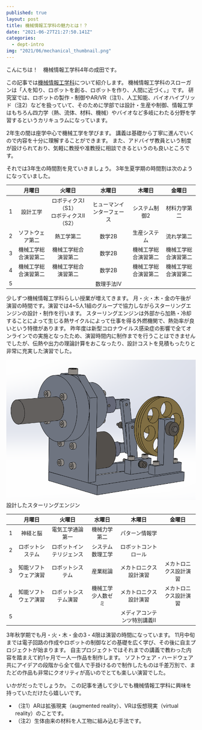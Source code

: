 ```yaml
---
published: true
layout: post
title: 機械情報工学科の魅力とは！？
date: "2021-06-27T21:27:50.141Z"
categories:
  - dept-intro
img: "2021/06/mechanical_thumbnail.png"
---
```


こんにちは！　機械情報工学科4年の成田です。

この記事では[機械情報工学科](http://www.kikaib.t.u-tokyo.ac.jp/)について紹介します。
機械情報工学科のスローガンは「人を知り、ロボットを創る、ロボットを作り、人間に近づく。」です。
研究室では、ロボットの製作・制御やAR/VR（注1）、人工知能、バイオハイブリッド（注2）などを扱っていて、そのために学部では設計・生産や制御、情報工学はもちろん四力学（熱、流体、材料、機械）やバイオなど多岐にわたる分野を学習するというカリキュラムになっています。

2年生の間は座学中心で機械工学を学びます。
講義は基礎から丁寧に進んでいくので内容を十分に理解することができます。
また、アドバイザ教員という制度が設けられており、気軽に教授や准教授に相談できるというのも良いところです。

それでは3年生の時間割を見ていきましょう。
3年生夏学期の時間割は次のようになっていました。


|   |           月曜日           |            火曜日            |         水曜日         |         木曜日        |            金曜日            |
|:-:|:-------------------------:|:---------------------------:|:---------------------:|:--------------------:|:---------------------------:|
| 1 |         設計工学           |  ロボティクスI（S1）<br>ロボティクスII（S2） |   ヒューマンインターフェース   |    システム制御2     |       材料力学第二         |
| 2 |      ソフトウェア第二        |          熱工学第二          |        数学2B          |     生産システム      |         流れ学第二            |
| 3 |    機械工学総合演習第二      |      機械工学総合演習第二      |        数学2B          |  機械工学総合演習第二   |    機械工学総合演習第二        |
| 4 |    機械工学総合演習第二      |      機械工学総合演習第二      |        数学2B          |  機械工学総合演習第二   |    機械工学総合演習第二        |
| 5 |                           |                             |       数理手法IV       |                      |                             |

少しずつ機械情報工学科らしい授業が増えてきます。
月・火・木・金の午後が演習の時間です。演習では4~5人1組のグループで協力しながらスターリングエンジンの設計・制作を行います。
スターリングエンジンは外部から加熱・冷却することによって生じる熱サイクルによって仕事を得る外燃機関で、熱効率が良いという特徴があります。
昨年度は新型コロナウイルス感染症の影響で全てオンラインでの実施となったため、演習時間内に制作までを行うことはできませんでしたが、伝熱や出力の理論計算をおこなったり、設計コストを見積もったりと非常に充実した演習でした。


![Image](/assets/images/2021/06/mechanical.png)
設計したスターリングエンジン



|   |           月曜日           |            火曜日            |         水曜日         |         木曜日        |            金曜日            |
|:-:|:-------------------------:|:---------------------------:|:---------------------:|:--------------------:|:---------------------------:|
| 1 |        神経と脳            |        電気工学通論第一        |      機械力学第二       |     パターン情報学     |                             |
| 2 |      ロボットシステム        |   ロボットインテリジェンス     |    システム数理工学      |   ロボットコントロール   |                            |
| 3 |    知能ソフトウェア演習      |       ロボットシステム         |       産業総論         |  メカトロニクス設計演習  |     メカトロニクス設計演習     |
| 4 |    知能ソフトウェア演習      |      ロボットシステム演習      |    機械工学少人数ゼミ     |  メカトロニクス設計演習  |    メカトロニクス設計演習      |
| 5 |                           |                             |                       | メディアコンテンツ特別講義II |                         |

3年秋学期でも月・火・木・金の3・4限は演習の時間になっています。
11月中旬までは電子回路の作成やロボットの制御などの基礎を広く学び、その後に自主プロジェクトが始まります。
自主プロジェクトではそれまでの講義で教わった内容を踏まえて約1ヶ月で一人一作品を制作します。
ソフトウェア・ハードウェア共にアイデアの段階から全て個人で手掛けるので制作したものは千差万別で、またどの作品も非常にクオリティが高いのでとても楽しい演習でした。

いかがだったでしょうか。
この記事を通して少しでも機械情報工学科に興味を持っていただけたら嬉しいです。



- （注1）ARは拡張現実（augmented reality）、VRは仮想現実（virtual reality）のことです。
- （注2）生体由来の材料を人工物に組み込む手法です。
